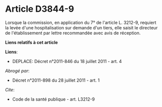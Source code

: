 # Article D3844-9

Lorsque la commission, en application du 7° de l'article L. 3212-9, requiert la levée d'une hospitalisation sur demande d'un
tiers, elle saisit le directeur de l'établissement par lettre recommandée avec avis de réception.

**Liens relatifs à cet article**

**Liens**:

  - DEPLACE: Décret n°2011-846 du 18 juillet 2011 - art. 4

_Abrogé par_:

  - Décret n°2011-898 du 28 juillet 2011 - art. 1

_Cite_:

  - Code de la santé publique - art. L3212-9
